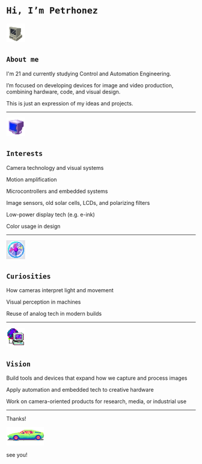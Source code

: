  # `Hi, I’m Petrhonez` 

[![pc](pc.gif)](https://www.youtube.com/@petrhonezzz)
## `About me`

I'm 21 and currently studying Control and Automation Engineering. 

I’m focused on developing devices for image and video production, combining hardware, code, and visual design.

This is just an expression of my ideas and projects.

---
 ![i](bina.webp)
## `Interests`

Camera technology and visual systems

Motion amplification

Microcontrollers and embedded systems

Image sensors, old solar cells, LCDs, and polarizing filters

Low-power display tech (e.g. e-ink)

Color usage in design

---
![c](chock.webp)
## `Curiosities`

How cameras interpret light and movement

Visual perception in machines

Reuse of analog tech in modern builds

---
![v](pc-globe.gif)
## `Vision`

Build tools and devices that expand how we capture and process images

Apply automation and embedded tech to creative hardware

Work on camera-oriented products for research, media, or industrial use

---
Thanks!

![car](car-wave.gif)

see you! 


<!---
petrhonez/petrhonez is a ✨ special ✨ repository because its `README.md` (this file) appears on your GitHub profile.
You can click the Preview link to take a look at your changes.
--->
